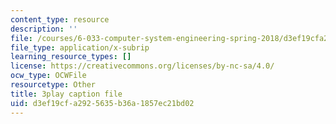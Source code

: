 ```yaml
---
content_type: resource
description: ''
file: /courses/6-033-computer-system-engineering-spring-2018/d3ef19cfa2925635b36a1857ec21bd02_r2_-2KW76ec.vtt
file_type: application/x-subrip
learning_resource_types: []
license: https://creativecommons.org/licenses/by-nc-sa/4.0/
ocw_type: OCWFile
resourcetype: Other
title: 3play caption file
uid: d3ef19cf-a292-5635-b36a-1857ec21bd02
---
```

